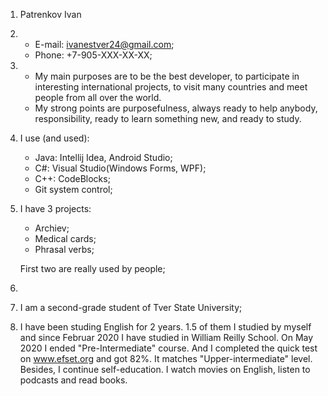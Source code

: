 1. Patrenkov Ivan
2. * E-mail: ivanestver24@gmail.com;
   * Phone: +7-905-XXX-XX-XX; 
3. * My main purposes are to be the best developer, to participate in interesting international projects, to visit many countries and meet people from all over the world.
   * My strong points are purposefulness, always ready to help anybody, responsibility, ready to learn something new, and ready to study.
4. I use (and used):
   * Java: Intellij Idea, Android Studio;
   * C#: Visual Studio(Windows Forms, WPF);
   * C++: CodeBlocks;
   * Git system control;
5. I have 3 projects:
   * Archiev;
   * Medical cards;
   * Phrasal verbs;
   
   First two are really used by people;
6. 
7. I am a second-grade student of Tver State University;
8. I have been studing English for 2 years. 1.5 of them I studied by myself and since Februar 2020 I have studied in William Reilly School. On May 2020 I ended "Pre-Intermediate" course. And I completed the quick test on www.efset.org and got 82%. It matches "Upper-intermediate" level. Besides, I continue self-education. I watch movies on English, listen to podcasts and read books.
